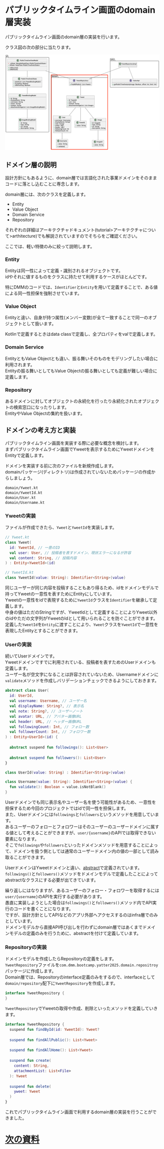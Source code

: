 # パブリックタイムライン画面のdomain層実装
パブリックタイムライン画面のdomain層の実装を行います。  

クラス図の次の部分に当たります。  

![public_timeline_domain](../../image/2/public_timeline_class_domain.png)

## ドメイン層の説明
設計方針にもあるように、domain層では言語化された事業ドメインをそのままコードに落とし込むことに専念します。  

domain層には、次のクラスを定義します。  
- Entity
- Value Object
- Domain Service
- Repository

それぞれの詳細はアーキテクチャドキュメント(tutorial>アーキテクチャについて>arthitecture)でも解説されていますのでそちらをご確認ください。  

ここでは、軽い特徴のみに絞って説明します。  

### Entity
Entityは同一性によって定義・識別されるオブジェクトです。  
idやそれに値するものをクラスに持たせて利用するケースがほとんどです。  

特にDMMのコードでは、`Identifier`と`Entity`を用いて定義することで、ある値による同一性担保を強制させています。  

### Value Object
Entityと違い、自身が持つ属性(メンバー変数)が全て一致することで同一のオブジェクトとして扱います。  

Kotlinで定義するときはdata classで定義し、全プロパティをvalで定義します。  

### Domain Service
EntityともValue Objectとも違い、振る舞いそのものをモデリングしたい場合に利用されます。  
Entityの振る舞いとしてもValue Objectの振る舞いとしても定義が難しい場合に定義します。  

### Repository
あるドメインに対してオブジェクトの永続化を行ったり永続化されたオブジェクトの検索窓口になったりします。  
EntityやValue Objectの集約を扱います。  

## ドメインの考え方と実装
パブリックタイムライン画面を実装する際に必要な概念を検討します。  
まずパブリックタイムライン画面でYweetを表示するためにYweetドメインをEntityで定義します。  

ドメインを実装する前に次のファイルを新規作成します。  
domainパッケージ(ディレクトリ)は作成されていないためパッケージの作成からしましょう。  

```
domain/Yweet.kt
domain/YweetId.kt
domain/User.kt
domain/Username.kt
```

### Yweetの実装
ファイルが作成できたら、`Yweet`と`YweetId`を実装します。  

```Kotlin
// Yweet.kt
class Yweet(
  id: YweetId, // 一意のID
  val user: User, // 投稿者を表すドメイン、現状エラーになるが許容
  val content: String, // 投稿内容
) : Entity<YweetId>(id)
```

```Kotlin
// YweetId.kt
class YweetId(value: String): Identifier<String>(value)
```

同じユーザーが同じ内容を投稿することもあり得るため、idをドメインモデルで持ってYweetの一意性を表すためにEntityにしています。  
Yweetの一意性をidで表現するために`YweetId`クラスを`Identifier`を継承して定義します。  
中身の値はただのStringですが、YweetIdとして定義することによりYweet以外のidやただの文字列がYweetのIdとして用いられることを防ぐことができます。  
定義した`YweetId`を`Entity`に渡すことにより、`Yweet`クラスを`YweetId`で一意性を表現したEntityとすることができます。  

### Userの実装

続いてUserドメインです。  
Yweetドメインですでに利用されている、投稿者を表すためのUserドメインも定義します。  
ユーザー名が空文字になることは許容されていないため、Usernameドメインに`validate`メソッドを作成しバリデーションチェックできるようにしておきます。  

```Kotlin
abstract class User(
  id: UserId,
  val username: Username, // ユーザー名
  val displayName: String?, // 表示名
  val note: String?, // ユーザーノート
  val avatar: URL, // アバター画像URL
  val header: URL, // ヘッダー画像URL
  val followingCount: Int, // フォロー数
  val followerCount: Int, // フォロワー数
) : Entity<UserId>(id) {

  abstract suspend fun followings(): List<User>

  abstract suspend fun followers(): List<User>
}
```

```Kotlin
class UserId(value: String) : Identifier<String>(value)
```

```Kotlin
class Username(value: String): Identifier<String>(value) {
  fun validate(): Boolean = value.isNotBlank()
}
```

Userドメインでも同じ表示名やユーザー名を使う可能性があるため、一意性を担保するため今回のプロジェクトではidで同一性を担保します。  
また、Userドメインには`followings`と`followers`というメソッドを用意しています。  
あるユーザーのフォローとフォロワーはそのユーザーのユーザードメインに属する値として考えることができますが、`user/{username}`のAPIでは取得できない要素になります。  
そこで`followings`や`followers`といったドメインメソッドを用意することによって、ドメインを扱う側としては通常のユーザードメイン内の値の一部として読み取ることができます。  

UserドメインはYweetドメインと違い、[abstract](https://kotlinlang.org/docs/classes.html#abstract-classes)で定義されています。  
`followings()`と`followers()`メソッドをドメインモデルで定義したことによってabstractなクラスにする必要が出てきています。  

繰り返しにはなりますが、あるユーザーのフォロー・フォロワーを取得するには`user/{username}`のAPIを実行する必要があります。  
愚直に実装しようとした場合は`followings()`と`followers()`メソッド内でAPI実行のコードを書くことになります。  
ですが、設計方針としてAPIなどのアプリ外部へアクセスするのはinfra層でのみとしています。  
ドメインモデルから直接API呼び出しを行わずにdomain層ではあくまでドメインモデルの定義のみを行うために、abstractを付けて定義しています。  

### Repositoryの実装

ドメインモデルを作成したらRepositoryの定義をします。  
`YweetRepository`ファイルを`com.dmm.bootcamp.yatter2025.domain.repositroy`パッケージに作成します。  
Domain層では、Repositoryのinterface定義のみをするので、interfaceとして`domain/repository`配下に`YweetRepository`を作成します。  

```Kotlin
interface YweetRepository {
}
```

`YweetRepository`でYweetの取得や作成、削除といったメソッドを定義していきます。  

```Kotlin
interface YweetRepository {
  suspend fun findById(id: YweetId): Yweet?

  suspend fun findAllPublic(): List<Yweet>

  suspend fun findAllHome(): List<Yweet>

  suspend fun create(
    content: String,
    attachmentList: List<File>
  ): Yweet

  suspend fun delete(
    yweet: Yweet
  )
}
```

これでパブリックタイムライン画面で利用するdomain層の実装を行うことができました。  

# [次の資料](./2_infra層実装.md)
